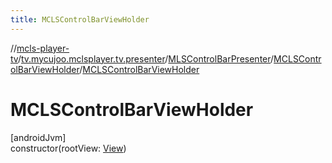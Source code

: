 ```yaml
---
title: MCLSControlBarViewHolder
---
```

//[mcls-player-tv](../../../../index.html)/[tv.mycujoo.mclsplayer.tv.presenter](../../index.html)/[MLSControlBarPresenter](../index.html)/[MCLSControlBarViewHolder](index.html)/[MCLSControlBarViewHolder](-m-c-l-s-control-bar-view-holder.html)



# MCLSControlBarViewHolder



[androidJvm]\
constructor(rootView: [View](https://developer.android.com/reference/kotlin/android/view/View.html))




